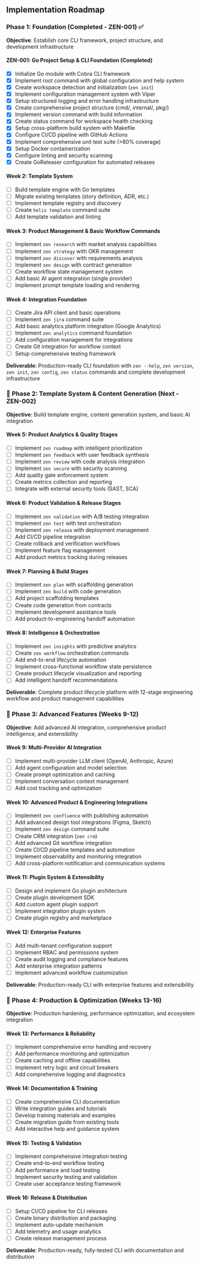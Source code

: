 ## Implementation Roadmap

### **Phase 1: Foundation (Completed - ZEN-001) ✅**

**Objective**: Establish core CLI framework, project structure, and development infrastructure

#### **ZEN-001: Go Project Setup & CLI Foundation (Completed)**
- [x] Initialize Go module with Cobra CLI framework
- [x] Implement root command with global configuration and help system
- [x] Create workspace detection and initialization (`zen init`)
- [x] Implement configuration management system with Viper
- [x] Setup structured logging and error handling infrastructure
- [x] Create comprehensive project structure (cmd/, internal/, pkg/)
- [x] Implement version command with build information
- [x] Create status command for workspace health checking
- [x] Setup cross-platform build system with Makefile
- [x] Configure CI/CD pipeline with GitHub Actions
- [x] Implement comprehensive unit test suite (>80% coverage)
- [x] Setup Docker containerization
- [x] Configure linting and security scanning
- [x] Create GoReleaser configuration for automated releases

#### **Week 2: Template System**
- [ ] Build template engine with Go templates
- [ ] Migrate existing templates (story definition, ADR, etc.)
- [ ] Implement template registry and discovery
- [ ] Create `helix template` command suite
- [ ] Add template validation and linting

#### **Week 3: Product Management & Basic Workflow Commands**
- [ ] Implement `zen research` with market analysis capabilities
- [ ] Implement `zen strategy` with OKR management
- [ ] Implement `zen discover` with requirements analysis
- [ ] Implement `zen design` with contract generation
- [ ] Create workflow state management system
- [ ] Add basic AI agent integration (single provider)
- [ ] Implement prompt template loading and rendering

#### **Week 4: Integration Foundation**
- [ ] Create Jira API client and basic operations
- [ ] Implement `zen jira` command suite
- [ ] Add basic analytics platform integration (Google Analytics)
- [ ] Implement `zen analytics` command foundation
- [ ] Add configuration management for integrations
- [ ] Create Git integration for workflow context
- [ ] Setup comprehensive testing framework

**Deliverable**: Production-ready CLI foundation with `zen --help`, `zen version`, `zen init`, `zen config`, `zen status` commands and complete development infrastructure

### 🎨 **Phase 2: Template System & Content Generation (Next - ZEN-002)**

**Objective**: Build template engine, content generation system, and basic AI integration

#### **Week 5: Product Analytics & Quality Stages**
- [ ] Implement `zen roadmap` with intelligent prioritization
- [ ] Implement `zen feedback` with user feedback synthesis
- [ ] Implement `zen review` with code analysis integration
- [ ] Implement `zen secure` with security scanning
- [ ] Add quality gate enforcement system
- [ ] Create metrics collection and reporting
- [ ] Integrate with external security tools (SAST, SCA)

#### **Week 6: Product Validation & Release Stages**
- [ ] Implement `zen validation` with A/B testing integration
- [ ] Implement `zen test` with test orchestration
- [ ] Implement `zen release` with deployment management
- [ ] Add CI/CD pipeline integration
- [ ] Create rollback and verification workflows
- [ ] Implement feature flag management
- [ ] Add product metrics tracking during releases

#### **Week 7: Planning & Build Stages**
- [ ] Implement `zen plan` with scaffolding generation
- [ ] Implement `zen build` with code generation
- [ ] Add project scaffolding templates
- [ ] Create code generation from contracts
- [ ] Implement development assistance tools
- [ ] Add product-to-engineering handoff automation

#### **Week 8: Intelligence & Orchestration**
- [ ] Implement `zen insights` with predictive analytics
- [ ] Create `zen workflow` orchestration commands
- [ ] Add end-to-end lifecycle automation
- [ ] Implement cross-functional workflow state persistence
- [ ] Create product lifecycle visualization and reporting
- [ ] Add intelligent handoff recommendations

**Deliverable**: Complete product lifecycle platform with 12-stage engineering workflow and product management capabilities

### 🚀 **Phase 3: Advanced Features (Weeks 9-12)**

**Objective**: Add advanced AI integration, comprehensive product intelligence, and extensibility

#### **Week 9: Multi-Provider AI Integration**
- [ ] Implement multi-provider LLM client (OpenAI, Anthropic, Azure)
- [ ] Add agent configuration and model selection
- [ ] Create prompt optimization and caching
- [ ] Implement conversation context management
- [ ] Add cost tracking and optimization

#### **Week 10: Advanced Product & Engineering Integrations**
- [ ] Implement `zen confluence` with publishing automation
- [ ] Add advanced design tool integrations (Figma, Sketch)
- [ ] Implement `zen design` command suite
- [ ] Create CRM integration (`zen crm`)
- [ ] Add advanced Git workflow integration
- [ ] Create CI/CD pipeline templates and automation
- [ ] Implement observability and monitoring integration
- [ ] Add cross-platform notification and communication systems

#### **Week 11: Plugin System & Extensibility**
- [ ] Design and implement Go plugin architecture
- [ ] Create plugin development SDK
- [ ] Add custom agent plugin support
- [ ] Implement integration plugin system
- [ ] Create plugin registry and marketplace

#### **Week 12: Enterprise Features**
- [ ] Add multi-tenant configuration support
- [ ] Implement RBAC and permissions system
- [ ] Create audit logging and compliance features
- [ ] Add enterprise integration patterns
- [ ] Implement advanced workflow customization

**Deliverable**: Production-ready CLI with enterprise features and extensibility

### 🔧 **Phase 4: Production & Optimization (Weeks 13-16)**

**Objective**: Production hardening, performance optimization, and ecosystem integration

#### **Week 13: Performance & Reliability**
- [ ] Implement comprehensive error handling and recovery
- [ ] Add performance monitoring and optimization
- [ ] Create caching and offline capabilities
- [ ] Implement retry logic and circuit breakers
- [ ] Add comprehensive logging and diagnostics

#### **Week 14: Documentation & Training**
- [ ] Create comprehensive CLI documentation
- [ ] Write integration guides and tutorials
- [ ] Develop training materials and examples
- [ ] Create migration guide from existing tools
- [ ] Add interactive help and guidance system

#### **Week 15: Testing & Validation**
- [ ] Implement comprehensive integration testing
- [ ] Create end-to-end workflow testing
- [ ] Add performance and load testing
- [ ] Implement security testing and validation
- [ ] Create user acceptance testing framework

#### **Week 16: Release & Distribution**
- [ ] Setup CI/CD pipeline for CLI releases
- [ ] Create binary distribution and packaging
- [ ] Implement auto-update mechanism
- [ ] Add telemetry and usage analytics
- [ ] Create release management process

**Deliverable**: Production-ready, fully-tested CLI with documentation and distribution
